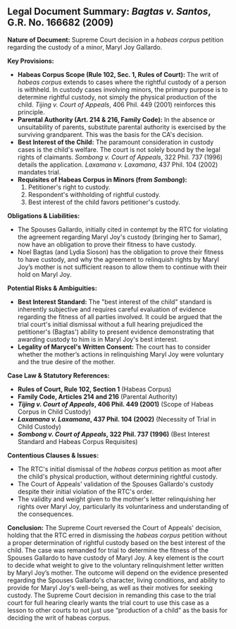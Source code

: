 ## Legal Document Summary: *Bagtas v. Santos*, G.R. No. 166682 (2009)

**Nature of Document:** Supreme Court decision in a *habeas corpus* petition regarding the custody of a minor, Maryl Joy Gallardo.

**Key Provisions:**

*   **Habeas Corpus Scope (Rule 102, Sec. 1, Rules of Court):**  The writ of *habeas corpus* extends to cases where the rightful custody of a person is withheld. In custody cases involving minors, the primary purpose is to determine rightful custody, not simply the physical production of the child.  *Tijing v. Court of Appeals*, 406 Phil. 449 (2001) reinforces this principle.
*   **Parental Authority (Art. 214 & 216, Family Code):** In the absence or unsuitability of parents, substitute parental authority is exercised by the surviving grandparent. This was the basis for the CA's decision.
*   **Best Interest of the Child:**  The paramount consideration in custody cases is the child's welfare. The court is not solely bound by the legal rights of claimants. *Sombong v. Court of Appeals*, 322 Phil. 737 (1996) details the application. *Laxamana v. Laxamana*, 437 Phil. 104 (2002) mandates trial.
*   **Requisites of Habeas Corpus in Minors (from *Sombong*):**
    1.  Petitioner's right to custody.
    2.  Respondent's withholding of rightful custody.
    3.  Best interest of the child favors petitioner's custody.

**Obligations & Liabilities:**

*   The Spouses Gallardo, initially cited in contempt by the RTC for violating the agreement regarding Maryl Joy's custody (bringing her to Samar), now have an obligation to prove their fitness to have custody.
*   Noel Bagtas (and Lydia Sioson) has the obligation to prove their fitness to have custody, and why the agreement to relinquish rights by Maryl Joy’s mother is not sufficient reason to allow them to continue with their hold on Maryl Joy.

**Potential Risks & Ambiguities:**

*   **Best Interest Standard:** The "best interest of the child" standard is inherently subjective and requires careful evaluation of evidence regarding the fitness of all parties involved. It could be argued that the trial court's initial dismissal without a full hearing prejudiced the petitioner's (Bagtas') ability to present evidence demonstrating that awarding custody to him is in Maryl Joy's best interest.
*   **Legality of Marycel's Written Consent:** The court has to consider whether the mother’s actions in relinquishing Maryl Joy were voluntary and the true desire of the mother.

**Case Law & Statutory References:**

*   **Rules of Court, Rule 102, Section 1** (Habeas Corpus)
*   **Family Code, Articles 214 and 216** (Parental Authority)
*   ***Tijing v. Court of Appeals*, 406 Phil. 449 (2001)** (Scope of Habeas Corpus in Child Custody)
*   ***Laxamana v. Laxamana*, 437 Phil. 104 (2002)** (Necessity of Trial in Child Custody)
*   ***Sombong v. Court of Appeals*, 322 Phil. 737 (1996)** (Best Interest Standard and Habeas Corpus Requisites)

**Contentious Clauses & Issues:**

*   The RTC's initial dismissal of the *habeas corpus* petition as moot after the child's physical production, without determining rightful custody.
*   The Court of Appeals' validation of the Spouses Gallardo's custody despite their initial violation of the RTC's order.
*   The validity and weight given to the mother's letter relinquishing her rights over Maryl Joy, particularly its voluntariness and understanding of the consequences.

**Conclusion:** The Supreme Court reversed the Court of Appeals' decision, holding that the RTC erred in dismissing the *habeas corpus* petition without a proper determination of rightful custody based on the best interest of the child. The case was remanded for trial to determine the fitness of the Spouses Gallardo to have custody of Maryl Joy. A key element is the court to decide what weight to give to the voluntary relinquishment letter written by Maryl Joy’s mother. The outcome will depend on the evidence presented regarding the Spouses Gallardo's character, living conditions, and ability to provide for Maryl Joy's well-being, as well as their motives for seeking custody. The Supreme Court decision in remanding this case to the trial court for full hearing clearly wants the trial court to use this case as a lesson to other courts to not just use “production of a child” as the basis for deciding the writ of habeas corpus.

